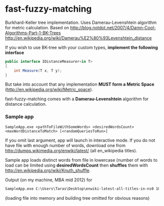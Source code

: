 fast-fuzzy-matching
===================

Burkhard-Keller tree implementation. Uses Damerau-Levenshtein algorithm for metric calculation.
Based on http://blog.notdot.net/2007/4/Damn-Cool-Algorithms-Part-1-BK-Trees
http://en.wikipedia.org/wiki/Damerau%E2%80%93Levenshtein_distance

If you wish to use BK-tree with your custom types,
**implement the following interface**
```c#
public interface IDistanceMeasurer<in T>
{
    int Measure(T x, T y);
}
```

But take into account that any implementation **MUST form a Metric Space** (http://en.wikipedia.org/wiki/Metric_space).

fast-fuzzy-matching comes with a **Damerau-Levenshtein** algorithm for distance calculation.

### Sample app
```console
SampleApp.exe <pathToFileWithSomeWords> <desiredWordsCount> <maxWordDistanceToMatch> [<randomQueriesToRun>]
```

If you omit last argument, app will launch in interactive mode.
If you do not have file with enough number of words, download one from 
http://dumps.wikimedia.org/enwiki/latest/ (all en_wikipedia titles).

Sample app loads distinct words from file in lowercase (number of words to load can be limited using **desiredWordsCount**
then **shuffles** them with http://en.wikipedia.org/wiki/Knuth_shuffle.

Output (on my machine, MBA mid 2012) for 
```cmd
SampleApp.exe C:\Users\Taras\Desktop\enwiki-latest-all-titles-in-ns0 10000000 2 10000
```
(loading file into memory and building tree omitted for obvious reasons)
```cmd

```
